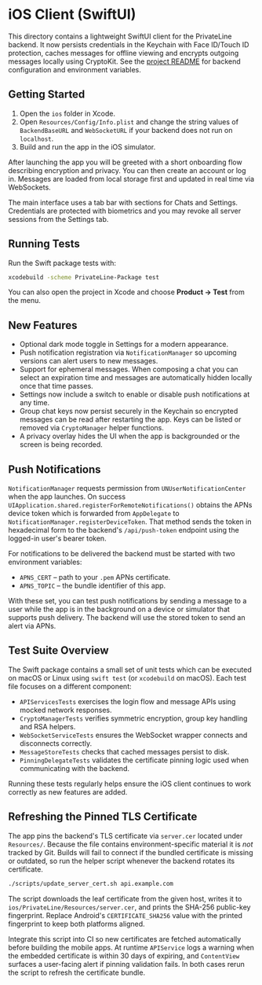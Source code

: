 # iOS Client (SwiftUI)

This directory contains a lightweight SwiftUI client for the PrivateLine backend. It now persists credentials in the Keychain with Face ID/Touch ID protection, caches messages for offline viewing and encrypts outgoing messages locally using CryptoKit.
See the [project README](../README.md) for backend configuration and environment
variables.

## Getting Started

1. Open the `ios` folder in Xcode.
2. Open `Resources/Config/Info.plist` and change the string values of `BackendBaseURL` and
   `WebSocketURL` if your backend does not run on `localhost`.
3. Build and run the app in the iOS simulator.

After launching the app you will be greeted with a short onboarding flow describing encryption and privacy. You can then create an account or log in. Messages are loaded from local storage first and updated in real time via WebSockets.

The main interface uses a tab bar with sections for Chats and Settings. Credentials are protected with biometrics and you may revoke all server sessions from the Settings tab.

## Running Tests

Run the Swift package tests with:

```bash
xcodebuild -scheme PrivateLine-Package test
```

You can also open the project in Xcode and choose **Product → Test** from the menu.

## New Features

- Optional dark mode toggle in Settings for a modern appearance.
- Push notification registration via `NotificationManager` so upcoming
  versions can alert users to new messages.
- Support for ephemeral messages. When composing a chat you can select an
  expiration time and messages are automatically hidden locally once that time
  passes.
- Settings now include a switch to enable or disable push notifications at any
  time.
- Group chat keys now persist securely in the Keychain so encrypted messages can
  be read after restarting the app. Keys can be listed or removed via
  `CryptoManager` helper functions.
- A privacy overlay hides the UI when the app is backgrounded or the screen is
  being recorded.

## Push Notifications

`NotificationManager` requests permission from `UNUserNotificationCenter` when
the app launches. On success `UIApplication.shared.registerForRemoteNotifications()`
obtains the APNs device token which is forwarded from `AppDelegate` to
`NotificationManager.registerDeviceToken`. That method sends the token in
hexadecimal form to the backend's `/api/push-token` endpoint using the logged-in
user's bearer token.

For notifications to be delivered the backend must be started with two
environment variables:

* `APNS_CERT` – path to your `.pem` APNs certificate.
* `APNS_TOPIC` – the bundle identifier of this app.

With these set, you can test push notifications by sending a message to a user
while the app is in the background on a device or simulator that supports push
delivery. The backend will use the stored token to send an alert via APNs.

## Test Suite Overview

The Swift package contains a small set of unit tests which can be executed on
macOS or Linux using `swift test` (or `xcodebuild` on macOS). Each test file
focuses on a different component:

- `APIServicesTests` exercises the login flow and message APIs using mocked
  network responses.
- `CryptoManagerTests` verifies symmetric encryption, group key handling and
  RSA helpers.
- `WebSocketServiceTests` ensures the WebSocket wrapper connects and disconnects
  correctly.
- `MessageStoreTests` checks that cached messages persist to disk.
- `PinningDelegateTests` validates the certificate pinning logic used when
  communicating with the backend.

Running these tests regularly helps ensure the iOS client continues to work
correctly as new features are added.

## Refreshing the Pinned TLS Certificate

The app pins the backend's TLS certificate via `server.cer` located under
`Resources/`. Because the file contains environment-specific material it is
*not* tracked by Git. Builds will fail to connect if the bundled certificate is
missing or outdated, so run the helper script whenever the backend rotates its
certificate.

```bash
./scripts/update_server_cert.sh api.example.com
```

The script downloads the leaf certificate from the given host, writes it to
`ios/PrivateLine/Resources/server.cer`, and prints the SHA-256 public-key
fingerprint. Replace Android's `CERTIFICATE_SHA256` value with the printed
fingerprint to keep both platforms aligned.

Integrate this script into CI so new certificates are fetched automatically
before building the mobile apps. At runtime `APIService` logs a warning when the
embedded certificate is within 30 days of expiring, and `ContentView` surfaces a
user-facing alert if pinning validation fails. In both cases rerun the script to
refresh the certificate bundle.

